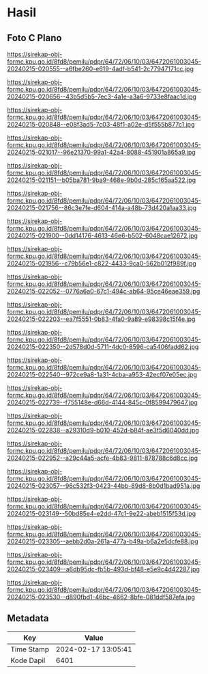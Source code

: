 # Hasil

## Foto C Plano

https://sirekap-obj-formc.kpu.go.id/8fd8/pemilu/pdpr/64/72/06/10/03/6472061003045-20240215-020555--a6fbe260-e619-4adf-b541-2c77947171cc.jpg

https://sirekap-obj-formc.kpu.go.id/8fd8/pemilu/pdpr/64/72/06/10/03/6472061003045-20240215-020656--43b5d5b5-7ec3-4a1e-a3a6-9733e8faac1d.jpg

https://sirekap-obj-formc.kpu.go.id/8fd8/pemilu/pdpr/64/72/06/10/03/6472061003045-20240215-020848--e08f3ad5-7c03-48f1-a02e-d5f555b877c1.jpg

https://sirekap-obj-formc.kpu.go.id/8fd8/pemilu/pdpr/64/72/06/10/03/6472061003045-20240215-021017--96e21370-99a1-42a4-8088-451901a865a9.jpg

https://sirekap-obj-formc.kpu.go.id/8fd8/pemilu/pdpr/64/72/06/10/03/6472061003045-20240215-021151--b05ba781-9ba9-468e-9b0d-285c165aa522.jpg

https://sirekap-obj-formc.kpu.go.id/8fd8/pemilu/pdpr/64/72/06/10/03/6472061003045-20240215-021756--86c3e7fe-d604-414a-a48b-73d420a1aa33.jpg

https://sirekap-obj-formc.kpu.go.id/8fd8/pemilu/pdpr/64/72/06/10/03/6472061003045-20240215-021900--0dd14176-4613-46e6-b502-6048cae12672.jpg

https://sirekap-obj-formc.kpu.go.id/8fd8/pemilu/pdpr/64/72/06/10/03/6472061003045-20240215-021956--c79b56e1-c822-4433-9ca0-562b012f989f.jpg

https://sirekap-obj-formc.kpu.go.id/8fd8/pemilu/pdpr/64/72/06/10/03/6472061003045-20240215-022052--0776a6a0-67c1-494c-ab64-95ce46eae359.jpg

https://sirekap-obj-formc.kpu.go.id/8fd8/pemilu/pdpr/64/72/06/10/03/6472061003045-20240215-022203--ea7f5551-0b83-4fa0-9a89-e98398c15f4e.jpg

https://sirekap-obj-formc.kpu.go.id/8fd8/pemilu/pdpr/64/72/06/10/03/6472061003045-20240215-022350--2d578d0d-5711-4dc0-8596-ca5406fadd62.jpg

https://sirekap-obj-formc.kpu.go.id/8fd8/pemilu/pdpr/64/72/06/10/03/6472061003045-20240215-022540--972ce9a8-1a31-4cba-a953-42ecf07e05ec.jpg

https://sirekap-obj-formc.kpu.go.id/8fd8/pemilu/pdpr/64/72/06/10/03/6472061003045-20240215-022739--f755148e-d66d-4144-845c-0f8599479647.jpg

https://sirekap-obj-formc.kpu.go.id/8fd8/pemilu/pdpr/64/72/06/10/03/6472061003045-20240215-022838--a29310d9-b010-452d-b84f-ae3f5d6040dd.jpg

https://sirekap-obj-formc.kpu.go.id/8fd8/pemilu/pdpr/64/72/06/10/03/6472061003045-20240215-022952--a29c44a5-acfe-4b83-9811-878788c6d8cc.jpg

https://sirekap-obj-formc.kpu.go.id/8fd8/pemilu/pdpr/64/72/06/10/03/6472061003045-20240215-023057--96c532f3-0423-44bb-89d8-8b0d1bad951a.jpg

https://sirekap-obj-formc.kpu.go.id/8fd8/pemilu/pdpr/64/72/06/10/03/6472061003045-20240215-023149--50bd85e4-e2dd-47c1-9e22-abeb1515f53d.jpg

https://sirekap-obj-formc.kpu.go.id/8fd8/pemilu/pdpr/64/72/06/10/03/6472061003045-20240215-023305--aebb2d0a-261a-477a-b49a-b6a2e5dcfe88.jpg

https://sirekap-obj-formc.kpu.go.id/8fd8/pemilu/pdpr/64/72/06/10/03/6472061003045-20240215-023409--a6db95dc-fb5b-493d-bf48-e5e9c4d42287.jpg

https://sirekap-obj-formc.kpu.go.id/8fd8/pemilu/pdpr/64/72/06/10/03/6472061003045-20240215-023530--d890fbd1-46bc-4662-8bfe-081ddf587efa.jpg


## Metadata

| Key        | Value               |
| ---------- | ------------------- |
| Time Stamp | 2024-02-17 13:05:41 |
| Kode Dapil | 6401                |



